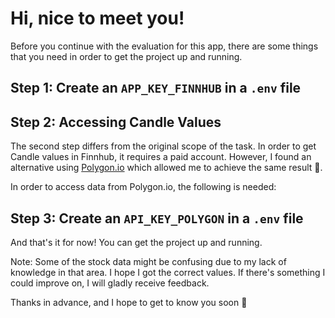 # Hi, nice to meet you!

Before you continue with the evaluation for this app, there are some things that you need in order to get the project up and running.

## Step 1: Create an `APP_KEY_FINNHUB` in a `.env` file

## Step 2: Accessing Candle Values

The second step differs from the original scope of the task. In order to get Candle values in Finnhub, it requires a paid account. However, I found an alternative using [Polygon.io](https://polygon.io/) which allowed me to achieve the same result 🤞.

In order to access data from Polygon.io, the following is needed:

## Step 3: Create an `API_KEY_POLYGON` in a `.env` file

And that's it for now! You can get the project up and running.

Note: Some of the stock data might be confusing due to my lack of knowledge in that area. I hope I got the correct values. If there's something I could improve on, I will gladly receive feedback.

Thanks in advance, and I hope to get to know you soon 👋
